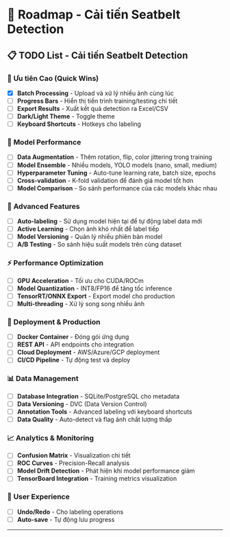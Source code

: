 # 🚀 Roadmap - Cải tiến Seatbelt Detection

## 📋 **TODO List - Cải tiến Seatbelt Detection**

### 🚀 **Ưu tiên Cao** (Quick Wins)
- [x] **Batch Processing** - Upload và xử lý nhiều ảnh cùng lúc
- [ ] **Progress Bars** - Hiển thị tiến trình training/testing chi tiết  
- [ ] **Export Results** - Xuất kết quả detection ra Excel/CSV
- [ ] **Dark/Light Theme** - Toggle theme
- [ ] **Keyboard Shortcuts** - Hotkeys cho labeling

### 🔧 **Model Performance**
- [ ] **Data Augmentation** - Thêm rotation, flip, color jittering trong training
- [ ] **Model Ensemble** -  Nhiều models, YOLO models (nano, small, medium)
- [ ] **Hyperparameter Tuning** - Auto-tune learning rate, batch size, epochs
- [ ] **Cross-validation** - K-fold validation để đánh giá model tốt hơn
- [ ] **Model Comparison** - So sánh performance của các models khác nhau

### 🤖 **Advanced Features**
- [ ] **Auto-labeling** - Sử dụng model hiện tại để tự động label data mới
- [ ] **Active Learning** - Chọn ảnh khó nhất để label tiếp
- [ ] **Model Versioning** - Quản lý nhiều phiên bản model
- [ ] **A/B Testing** - So sánh hiệu suất models trên cùng dataset

### ⚡ **Performance Optimization**
- [ ] **GPU Acceleration** - Tối ưu cho CUDA/ROCm
- [ ] **Model Quantization** - INT8/FP16 để tăng tốc inference
- [ ] **TensorRT/ONNX Export** - Export model cho production
- [ ] **Multi-threading** - Xử lý song song nhiều ảnh

### 🚀 **Deployment & Production**
- [ ] **Docker Container** - Đóng gói ứng dụng
- [ ] **REST API** - API endpoints cho integration
- [ ] **Cloud Deployment** - AWS/Azure/GCP deployment
- [ ] **CI/CD Pipeline** - Tự động test và deploy

### 📊 **Data Management**
- [ ] **Database Integration** - SQLite/PostgreSQL cho metadata
- [ ] **Data Versioning** - DVC (Data Version Control)
- [ ] **Annotation Tools** - Advanced labeling với keyboard shortcuts
- [ ] **Data Quality** - Auto-detect và flag ảnh chất lượng thấp

### 📈 **Analytics & Monitoring**
- [ ] **Confusion Matrix** - Visualization chi tiết
- [ ] **ROC Curves** - Precision-Recall analysis
- [ ] **Model Drift Detection** - Phát hiện khi model performance giảm
- [ ] **TensorBoard Integration** - Training metrics visualization

### 🎨 **User Experience**
- [ ] **Undo/Redo** - Cho labeling operations
- [ ] **Auto-save** - Tự động lưu progress

---
